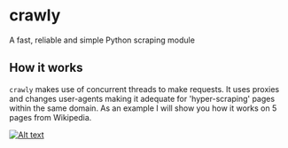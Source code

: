 # crawly
A fast, reliable and simple Python scraping module



## How it works

`crawly` makes use of concurrent threads to make requests. It uses proxies and changes user-agents making it adequate for 'hyper-scraping' pages within the same domain. As an example I will show you how it works on 5 pages from Wikipedia.  

[![Alt text](https://img.youtube.com/vi/KVWuAcUAYYo/0.jpg)](https://www.youtube.com/watch?v=KVWuAcUAYYo)











